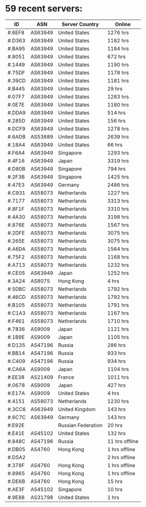 # 59 recent servers:

| ID | ASN | Server Country | Online |
| ------ | ------ | ------ | ------ |
| #.6EF8 | AS63949 | United States | 1276 hrs |
| #.D363 | AS63949 | United States | 1182 hrs |
| #.BA95 | AS63949 | United States | 1184 hrs |
| #.8051 | AS63949 | United States | 672 hrs |
| #.1449 | AS63949 | United States | 1190 hrs |
| #.75DF | AS63949 | United States | 1178 hrs |
| #.39CD | AS63949 | United States | 1181 hrs |
| #.B445 | AS63949 | United States | 29 hrs |
| #.07F7 | AS63949 | United States | 1283 hrs |
| #.0E7E | AS63949 | United States | 1180 hrs |
| #.DDA9 | AS63949 | United States | 514 hrs |
| #.285D | AS63949 | United States | 156 hrs |
| #.DCF9 | AS63949 | United States | 1278 hrs |
| #.6ADB | AS53889 | United States | 2639 hrs |
| #.18A4 | AS63949 | United States | 66 hrs |
| #.F6A4 | AS63949 | Singapore | 1293 hrs |
| #.4F16 | AS63949 | Japan | 3319 hrs |
| #.D80B | AS63949 | Singapore | 794 hrs |
| #.2F3B | AS63949 | Singapore | 1425 hrs |
| #.47E3 | AS63949 | Germany | 2486 hrs |
| #.C931 | AS58073 | Netherlands | 1227 hrs |
| #.7177 | AS58073 | Netherlands | 3313 hrs |
| #.8F1F | AS58073 | Netherlands | 3310 hrs |
| #.4A30 | AS58073 | Netherlands | 3198 hrs |
| #.876E | AS58073 | Netherlands | 1567 hrs |
| #.2DFE | AS58073 | Netherlands | 3075 hrs |
| #.265E | AS58073 | Netherlands | 3075 hrs |
| #.A6DA | AS58073 | Netherlands | 1564 hrs |
| #.75F2 | AS58073 | Netherlands | 1168 hrs |
| #.A713 | AS58073 | Netherlands | 1232 hrs |
| #.CE05 | AS63949 | Japan | 1252 hrs |
| #.3A24 | AS8075 | Hong Kong | 4 hrs |
| #.5DBC | AS58073 | Netherlands | 1792 hrs |
| #.46CD | AS58073 | Netherlands | 1792 hrs |
| #.B105 | AS58073 | Netherlands | 1791 hrs |
| #.C1A3 | AS58073 | Netherlands | 1167 hrs |
| #.F461 | AS58073 | Netherlands | 1710 hrs |
| #.7836 | AS9009 | Japan | 1121 hrs |
| #.1B9E | AS9009 | Japan | 1105 hrs |
| #.D135 | AS47196 | Russia | 286 hrs |
| #.BB14 | AS47196 | Russia | 933 hrs |
| #.C409 | AS47196 | Russia | 934 hrs |
| #.CA6A | AS9009 | Japan | 1104 hrs |
| #.EE38 | AS21409 | France | 1011 hrs |
| #.0678 | AS9009 | Japan | 427 hrs |
| #.E17A | AS9009 | United States | 4 hrs |
| #.4151 | AS58073 | Netherlands | 1230 hrs |
| #.3CC6 | AS63949 | United Kingdom | 143 hrs |
| #.6C7C | AS63949 | Germany | 143 hrs |
| #.E92E |  | Russian Federation | 20 hrs |
| #.E41E | AS45102 | United States | 132 hrs |
| #.848C | AS47196 | Russia | 11 hrs offline |
| #.DB05 | AS4760 | Hong Kong | 1 hrs offline |
| #.D5A2 |  |  | 2 hrs offline |
| #.378F | AS4760 | Hong Kong | 1 hrs offline |
| #.8965 | AS4760 | Hong Kong | 1 hrs offline |
| #.DE6B | AS4760 | Hong Kong | 15 hrs |
| #.AE3F | AS45102 | Singapore | 10 hrs |
| #.9E88 | AS31798 | United States | 1 hrs |


